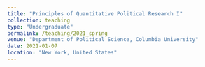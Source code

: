 ```yaml
---
title: "Principles of Quantitative Political Research I"
collection: teaching
type: "Undergraduate"
permalink: /teaching/2021_spring
venue: "Department of Political Science, Columbia University"
date: 2021-01-07
location: "New York, United States"
---
```

